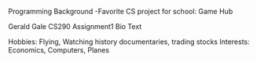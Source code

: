 Programming Background
-Favorite CS project for school: Game Hub

Gerald Gale
CS290
Assignment1 Bio Text

Hobbies: Flying, Watching history documentaries, trading stocks 
Interests: Economics, Computers, Planes
